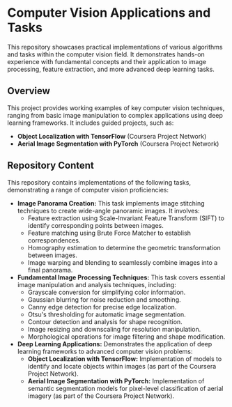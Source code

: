 # Computer Vision Applications and Tasks

This repository showcases practical implementations of various algorithms and tasks within the computer vision field. It demonstrates hands-on experience with fundamental concepts and their application to image processing, feature extraction, and more advanced deep learning tasks.

## Overview

This project provides working examples of key computer vision techniques, ranging from basic image manipulation to complex applications using deep learning frameworks. It includes guided projects, such as:

* **Object Localization with TensorFlow** (Coursera Project Network)
* **Aerial Image Segmentation with PyTorch** (Coursera Project Network)

## Repository Content

This repository contains implementations of the following tasks, demonstrating a range of computer vision proficiencies:

* **Image Panorama Creation:** This task implements image stitching techniques to create wide-angle panoramic images. It involves:
    * Feature extraction using Scale-Invariant Feature Transform (SIFT) to identify corresponding points between images.
    * Feature matching using Brute Force Matcher to establish correspondences.
    * Homography estimation to determine the geometric transformation between images.
    * Image warping and blending to seamlessly combine images into a final panorama.
* **Fundamental Image Processing Techniques:** This task covers essential image manipulation and analysis techniques, including:
    * Grayscale conversion for simplifying color information.
    * Gaussian blurring for noise reduction and smoothing.
    * Canny edge detection for precise edge localization.
    * Otsu's thresholding for automatic image segmentation.
    * Contour detection and analysis for shape recognition.
    * Image resizing and downscaling for resolution manipulation.
    * Morphological operations for image filtering and shape modification.
* **Deep Learning Applications:** Demonstrates the application of deep learning frameworks to advanced computer vision problems:
    * **Object Localization with TensorFlow:** Implementation of models to identify and locate objects within images (as part of the Coursera Project Network).
    * **Aerial Image Segmentation with PyTorch:** Implementation of semantic segmentation models for pixel-level classification of aerial imagery (as part of the Coursera Project Network).
